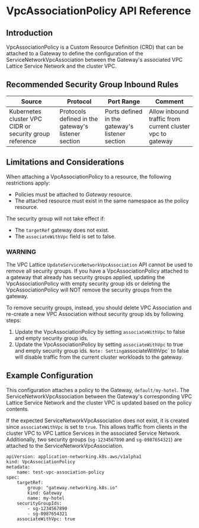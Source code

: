 # VpcAssociationPolicy API Reference

## Introduction

VpcAssociationPolicy is a Custom Resource Definition (CRD) that can be attached to a Gateway to define the configuration
of the ServiceNetworkVpcAssociation between the Gateway's associated VPC Lattice Service Network and the cluster VPC.

## Recommended Security Group Inbound Rules

| Source                                                  | Protocol                                            | Port Range                                      | Comment                                                   |
|---------------------------------------------------------|-----------------------------------------------------|-------------------------------------------------|-----------------------------------------------------------|
| Kubernetes cluster VPC CIDR or security group reference | Protocols defined in the gateway's listener section | Ports defined in the gateway's listener section | Allow inbound traffic from current cluster vpc to gateway |

## Limitations and Considerations

When attaching a VpcAssociationPolicy to a resource, the following restrictions apply:

* Policies must be attached to *Gateway* resource.
* The attached resource must exist in the same namespace as the policy resource.

The security group will not take effect if:

* The `targetRef` gateway does not exist.
* The `associateWithVpc` field is set to false.


### WARNING

The VPC Lattice `UpdateServiceNetworkVpcAssociation` API cannot be used to remove all security groups.
If you have a VpcAssociationPolicy attached to a gateway that already has security groups applied, updating the VpcAssociationPolicy with empty security group ids or deleting the VpcAssociationPolicy will NOT remove the security groups from the gateway.

To remove security groups, instead, you should delete VPC Association and re-create a new VPC Association without security group ids by following steps:
1. Update the VpcAssociationPolicy by setting `associateWithVpc` to false and empty security group ids.
2. Update the VpcAssociationPolicy by setting `associateWithVpc` to true and empty security group ids.
`
Note: Setting `associateWithVpc` to false will disable traffic from the current cluster workloads to the gateway.

## Example Configuration

This configuration attaches a policy to the Gateway, `default/my-hotel`. The ServiceNetworkVpcAssociation between the
Gateway's corresponding VPC Lattice Service Network and the cluster VPC is updated based on the policy contents.

If the expected ServiceNetworkVpcAssociation does not exist, it is created since `associateWithVpc` is set to `true`.
This allows traffic from clients in the cluster VPC to VPC Lattice Services in the associated Service Network.
Additionally, two security groups (`sg-1234567890` and `sg-0987654321`) are attached to the ServiceNetworkVpcAssociation.

```
apiVersion: application-networking.k8s.aws/v1alpha1
kind: VpcAssociationPolicy
metadata:
    name: test-vpc-association-policy
spec:
    targetRef:
        group: "gateway.networking.k8s.io"
        kind: Gateway
        name: my-hotel
    securityGroupIds:
        - sg-1234567890
        - sg-0987654321
    associateWithVpc: true
```
